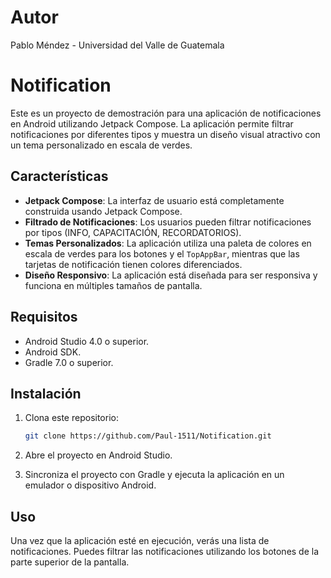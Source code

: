 # Autor
Pablo Méndez - Universidad del Valle de Guatemala


# Notification

Este es un proyecto de demostración para una aplicación de notificaciones en Android utilizando Jetpack Compose. La aplicación permite filtrar notificaciones por diferentes tipos y muestra un diseño visual atractivo con un tema personalizado en escala de verdes.

## Características

- **Jetpack Compose**: La interfaz de usuario está completamente construida usando Jetpack Compose.
- **Filtrado de Notificaciones**: Los usuarios pueden filtrar notificaciones por tipos (INFO, CAPACITACIÓN, RECORDATORIOS).
- **Temas Personalizados**: La aplicación utiliza una paleta de colores en escala de verdes para los botones y el `TopAppBar`, mientras que las tarjetas de notificación tienen colores diferenciados.
- **Diseño Responsivo**: La aplicación está diseñada para ser responsiva y funciona en múltiples tamaños de pantalla.

## Requisitos

- Android Studio 4.0 o superior.
- Android SDK.
- Gradle 7.0 o superior.

## Instalación

1. Clona este repositorio:
   ```bash
   git clone https://github.com/Paul-1511/Notification.git
   
2. Abre el proyecto en Android Studio.
   
3. Sincroniza el proyecto con Gradle y ejecuta la aplicación en un emulador o dispositivo Android.


## Uso 

Una vez que la aplicación esté en ejecución, verás una lista de notificaciones. Puedes filtrar las notificaciones utilizando los botones de la parte superior de la pantalla.
